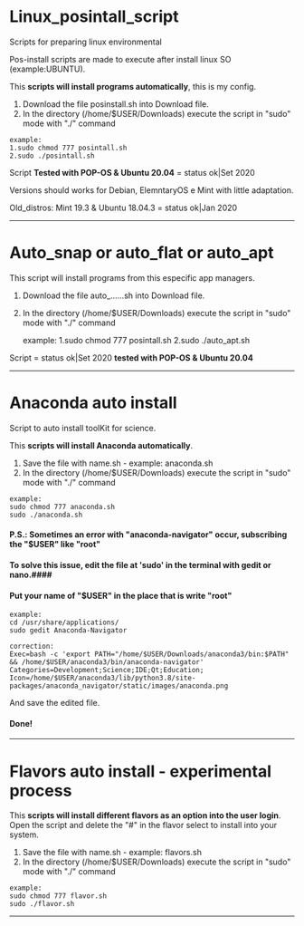 # Linux_posintall_script
Scripts for preparing linux environmental


Pos-install scripts are made to execute after install linux SO (example:UBUNTU).

This **scripts will install programs automatically**, this is my config.
  
  1. Download the file posinstall.sh into Download file.
  2. In the directory (/home/$USER/Downloads) execute the script in "sudo" mode with "./" command
  
    example:
    1.sudo chmod 777 posintall.sh
    2.sudo ./posintall.sh
    
 Script **Tested with POP-OS & Ubuntu 20.04** = status ok|Set 2020  
  
 Versions should works for Debian, ElemntaryOS e Mint with little adaptation.
  
  Old_distros:   Mint 19.3 & Ubuntu 18.04.3 = status ok|Jan 2020
  
-----------------------------------------------------------------------------------------------------------------------------------------------------------------
# Auto_snap or auto_flat or auto_apt

This script will install programs from this especific app managers.

1. Download the file auto_......sh into Download file.
2. In the directory (/home/$USER/Downloads) execute the script in "sudo" mode with "./" command
  
    example:
    1.sudo chmod 777 posintall.sh
    2.sudo ./auto_apt.sh
    
 Script  = status ok|Set 2020  **tested with POP-OS & Ubuntu 20.04**
 

-----------------------------------------------------------------------------------------------------------------------------------------------------------------

# Anaconda auto install
Script to auto install toolKit for science. 

This **scripts will install Anaconda automatically**.
  
  1. Save the file with name.sh - example: anaconda.sh
  2. In the directory (/home/$USER/Downloads) execute the script in "sudo" mode with "./" command
    
    example:
    sudo chmod 777 anaconda.sh
    sudo ./anaconda.sh  

 #### P.S.: Sometimes an error with "anaconda-navigator" occur, subscribing the "$USER" like "root" ####
 #### To solve this issue, edit the file at 'sudo' in the terminal with gedit or nano.####
 #### Put your name of "$USER" in the place that is write "root" ####
    
    example:      
    cd /usr/share/applications/
    sudo gedit Anaconda-Navigator
    
    correction:
    Exec=bash -c 'export PATH="/home/$USER/Downloads/anaconda3/bin:$PATH" && /home/$USER/anaconda3/bin/anaconda-navigator'
    Categories=Development;Science;IDE;Qt;Education;
    Icon=/home/$USER/anaconda3/lib/python3.8/site-packages/anaconda_navigator/static/images/anaconda.png
   
  And save the edited file.
#### Done! ####

-----------------------------------------------------------------------------------------------------------------------------------------------------------------
# Flavors auto install - experimental process

This **scripts will install different flavors as an option into the user login**.
Open the script and delete the "#" in the flavor select to install into your system.

  1. Save the file with name.sh - example: flavors.sh
  2. In the directory (/home/$USER/Downloads) execute the script in "sudo" mode with "./" command
    
    example:
    sudo chmod 777 flavor.sh
    sudo ./flavor.sh  

-----------------------------------------------------------------------------------------------------------------------------------------------------------------
